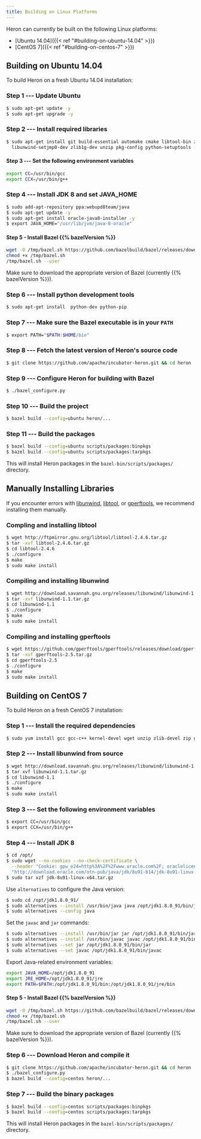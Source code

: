```yaml
---
title: Building on Linux Platforms
---
```


Heron can currently be built on the following Linux platforms:

* [Ubuntu 14.04]({{< ref "#building-on-ubuntu-14.04" >}})
* [CentOS 7]({{< ref "#building-on-centos-7" >}})

## Building on Ubuntu 14.04

To build Heron on a fresh Ubuntu 14.04 installation:

### Step 1 --- Update Ubuntu

```bash
$ sudo apt-get update -y
$ sudo apt-get upgrade -y
```

### Step 2 --- Install required libraries

```bash
$ sudo apt-get install git build-essential automake cmake libtool-bin zip \
  libunwind-setjmp0-dev zlib1g-dev unzip pkg-config python-setuptools -y
```

#### Step 3 --- Set the following environment variables

```bash
export CC=/usr/bin/gcc
export CCX=/usr/bin/g++
```

### Step 4 --- Install JDK 8 and set JAVA_HOME

```bash
$ sudo add-apt-repository ppa:webupd8team/java
$ sudo apt-get update -y
$ sudo apt-get install oracle-java8-installer -y
$ export JAVA_HOME="/usr/lib/jvm/java-8-oracle"
```

#### Step 5 - Install Bazel {{% bazelVersion %}}

```bash
wget -O /tmp/bazel.sh https://github.com/bazelbuild/bazel/releases/download/0.26.0/bazel-0.26.0-installer-linux-x86_64.sh
chmod +x /tmp/bazel.sh
/tmp/bazel.sh --user
```

Make sure to download the appropriate version of Bazel (currently {{%
bazelVersion %}}).

### Step 6 --- Install python development tools
```bash
$ sudo apt-get install  python-dev python-pip
```

### Step 7 --- Make sure the Bazel executable is in your `PATH`

```bash
$ export PATH="$PATH:$HOME/bin"
```

### Step 8 --- Fetch the latest version of Heron's source code

```bash
$ git clone https://github.com/apache/incubator-heron.git && cd heron
```

### Step 9 --- Configure Heron for building with Bazel

```bash
$ ./bazel_configure.py
```

### Step 10 --- Build the project

```bash
$ bazel build --config=ubuntu heron/...  
```

### Step 11 --- Build the packages

```bash
$ bazel build --config=ubuntu scripts/packages:binpkgs  
$ bazel build --config=ubuntu scripts/packages:tarpkgs
```

This will install Heron packages in the `bazel-bin/scripts/packages/` directory.

## Manually Installing Libraries

If you encounter errors with [libunwind](http://www.nongnu.org/libunwind), [libtool](https://www.gnu.org/software/libtool), or
[gperftools](https://github.com/gperftools/gperftools/releases), we recommend
installing them manually.

### Compling and installing libtool

```bash
$ wget http://ftpmirror.gnu.org/libtool/libtool-2.4.6.tar.gz
$ tar -xvf libtool-2.4.6.tar.gz
$ cd libtool-2.4.6
$ ./configure
$ make
$ sudo make install
```

### Compiling and installing libunwind

```bash
$ wget http://download.savannah.gnu.org/releases/libunwind/libunwind-1.1.tar.gz
$ tar -xvf libunwind-1.1.tar.gz
$ cd libunwind-1.1
$ ./configure
$ make
$ sudo make install
```

### Compiling and installing gperftools

```bash
$ wget https://github.com/gperftools/gperftools/releases/download/gperftools-2.5/gperftools-2.5.tar.gz
$ tar -xvf gperftools-2.5.tar.gz
$ cd gperftools-2.5
$ ./configure
$ make
$ sudo make install
```

## Building on CentOS 7

To build Heron on a fresh CentOS 7 installation:

### Step 1 --- Install the required dependencies

```bash
$ sudo yum install gcc gcc-c++ kernel-devel wget unzip zlib-devel zip git automake cmake patch libtool -y
```

### Step 2 --- Install libunwind from source

```bash
$ wget http://download.savannah.gnu.org/releases/libunwind/libunwind-1.1.tar.gz
$ tar xvf libunwind-1.1.tar.gz
$ cd libunwind-1.1
$ ./configure
$ make
$ sudo make install
```

### Step 3 --- Set the following environment variables

```bash
$ export CC=/usr/bin/gcc
$ export CCX=/usr/bin/g++
```

### Step 4 --- Install JDK 8

```bash
$ cd /opt/
$ sudo wget --no-cookies --no-check-certificate \
  --header "Cookie: gpw_e24=http%3A%2F%2Fwww.oracle.com%2F; oraclelicense=accept-securebackup-cookie" \
  "http://download.oracle.com/otn-pub/java/jdk/8u91-b14/jdk-8u91-linux-x64.tar.gz"
$ sudo tar xzf jdk-8u91-linux-x64.tar.gz
```

Use `alternatives` to configure the Java version:

```bash
$ sudo cd /opt/jdk1.8.0_91/
$ sudo alternatives --install /usr/bin/java java /opt/jdk1.8.0_91/bin/java 2
$ sudo alternatives --config java
```

Set the `javac` and `jar` commands:

```bash
$ sudo alternatives --install /usr/bin/jar jar /opt/jdk1.8.0_91/bin/jar 2
$ sudo alternatives --install /usr/bin/javac javac /opt/jdk1.8.0_91/bin/javac 2
$ sudo alternatives --set jar /opt/jdk1.8.0_91/bin/jar
$ sudo alternatives --set javac /opt/jdk1.8.0_91/bin/javac
```

Export Java-related environment variables:

```bash
export JAVA_HOME=/opt/jdk1.8.0_91
export JRE_HOME=/opt/jdk1.8.0_91/jre
export PATH=$PATH:/opt/jdk1.8.0_91/bin:/opt/jdk1.8.0_91/jre/bin
```

#### Step 5 - Install Bazel {{% bazelVersion %}}

```bash
wget -O /tmp/bazel.sh https://github.com/bazelbuild/bazel/releases/download/0.26.0/bazel-0.25.3-installer-linux-x86_64.sh
chmod +x /tmp/bazel.sh
/tmp/bazel.sh --user
```

Make sure to download the appropriate version of Bazel (currently {{%
bazelVersion %}}).

### Step 6 --- Download Heron and compile it

```bash
$ git clone https://github.com/apache/incubator-heron.git && cd heron
$ ./bazel_configure.py
$ bazel build --config=centos heron/...
```

### Step 7 --- Build the binary packages

```bash
$ bazel build --config=centos scripts/packages:binpkgs
$ bazel build --config=centos scripts/packages:tarpkgs
```

This will install Heron packages in the `bazel-bin/scripts/packages/` directory.

